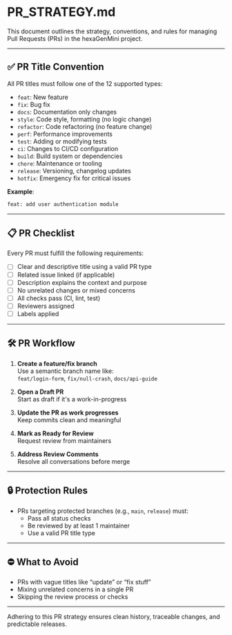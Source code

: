 <!--
SPDX-FileCopyrightText: 2025 hexaTune LLC
SPDX-License-Identifier: MIT
-->

# PR_STRATEGY.md

This document outlines the strategy, conventions, and rules for managing Pull Requests (PRs) in the hexaGenMini project.

---

## ✅ PR Title Convention

All PR titles must follow one of the 12 supported types:

- `feat`: New feature
- `fix`: Bug fix
- `docs`: Documentation only changes
- `style`: Code style, formatting (no logic change)
- `refactor`: Code refactoring (no feature change)
- `perf`: Performance improvements
- `test`: Adding or modifying tests
- `ci`: Changes to CI/CD configuration
- `build`: Build system or dependencies
- `chore`: Maintenance or tooling
- `release`: Versioning, changelog updates
- `hotfix`: Emergency fix for critical issues

**Example**:

```bash
feat: add user authentication module
```

---

## 📋 PR Checklist

Every PR must fulfill the following requirements:

- [ ] Clear and descriptive title using a valid PR type
- [ ] Related issue linked (if applicable)
- [ ] Description explains the context and purpose
- [ ] No unrelated changes or mixed concerns
- [ ] All checks pass (CI, lint, test)
- [ ] Reviewers assigned
- [ ] Labels applied

---

## 🛠️ PR Workflow

1. **Create a feature/fix branch**  
   Use a semantic branch name like:  
   `feat/login-form`, `fix/null-crash`, `docs/api-guide`

2. **Open a Draft PR**  
   Start as draft if it's a work-in-progress

3. **Update the PR as work progresses**  
   Keep commits clean and meaningful

4. **Mark as Ready for Review**  
   Request review from maintainers

5. **Address Review Comments**  
   Resolve all conversations before merge

---

## 🔒 Protection Rules

- PRs targeting protected branches (e.g., `main`, `release`) must:
  - Pass all status checks
  - Be reviewed by at least 1 maintainer
  - Use a valid PR title type

---

## ⛔ What to Avoid

- PRs with vague titles like “update” or “fix stuff”
- Mixing unrelated concerns in a single PR
- Skipping the review process or checks

---

Adhering to this PR strategy ensures clean history, traceable changes, and predictable releases.
